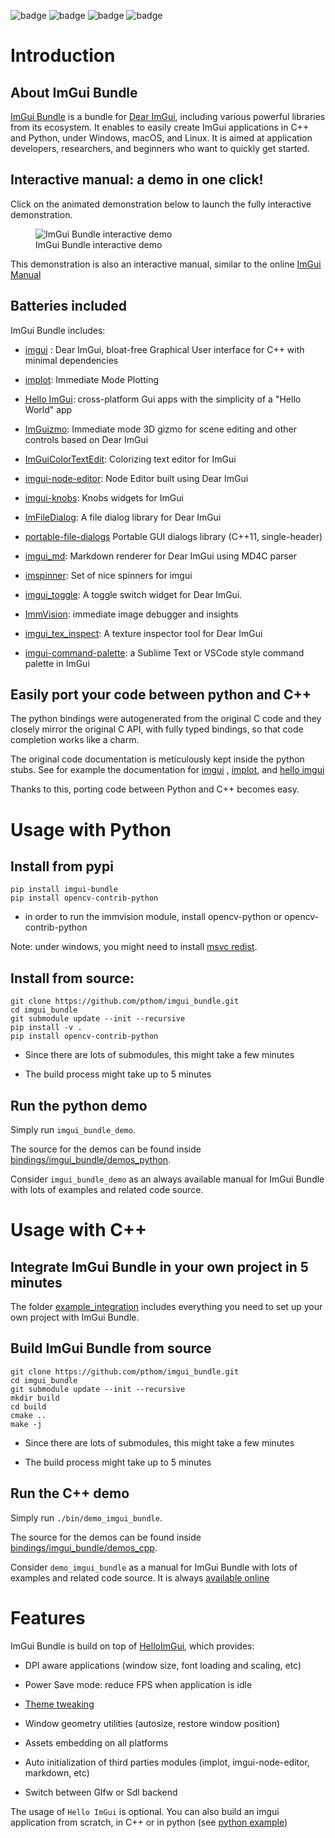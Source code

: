 ![badge](https://github.com/pthom/imgui_bundle//workflows/CppLib/badge.svg)
![badge](https://github.com/pthom/imgui_bundle//workflows/Pip/badge.svg)
![badge](https://github.com/pthom/imgui_bundle//workflows/Wheels/badge.svg)
![badge](https://github.com/pthom/imgui_bundle//workflows/Emscripten/badge.svg)

# Introduction

## About ImGui Bundle

[ImGui Bundle](https://github.com/pthom/imgui_bundle) is a bundle for
[Dear ImGui](https://github.com/ocornut/imgui), including various
powerful libraries from its ecosystem. It enables to easily create ImGui
applications in C++ and Python, under Windows, macOS, and Linux. It is
aimed at application developers, researchers, and beginners who want to
quickly get started.

## Interactive manual: a demo in one click!

Click on the animated demonstration below to launch the fully
interactive demonstration.

<figure>
<img src="https://traineq.org/imgui_bundle_doc/demo_bundle8.gif"
id="truc" alt="ImGui Bundle interactive demo" />
<figcaption aria-hidden="true">ImGui Bundle interactive
demo</figcaption>
</figure>

This demonstration is also an interactive manual, similar to the online
[ImGui
Manual](https://pthom.github.io/imgui_manual_online/manual/imgui_manual.html)

## Batteries included

ImGui Bundle includes:

-   [imgui](https://github.com/ocornut/imgui.git) : Dear ImGui,
    bloat-free Graphical User interface for C++ with minimal
    dependencies

-   [implot](https://github.com/epezent/implot): Immediate Mode Plotting

-   [Hello ImGui](https://github.com/pthom/hello_imgui.git):
    cross-platform Gui apps with the simplicity of a "Hello World" app

-   [ImGuizmo](https://github.com/CedricGuillemet/ImGuizmo.git):
    Immediate mode 3D gizmo for scene editing and other controls based
    on Dear ImGui

-   [ImGuiColorTextEdit](https://github.com/BalazsJako/ImGuiColorTextEdit):
    Colorizing text editor for ImGui

-   [imgui-node-editor](https://github.com/thedmd/imgui-node-editor):
    Node Editor built using Dear ImGui

-   [imgui-knobs](https://github.com/altschuler/imgui-knobs): Knobs
    widgets for ImGui

-   [ImFileDialog](https://github.com/pthom/ImFileDialog.git): A file
    dialog library for Dear ImGui

-   [portable-file-dialogs](https://github.com/samhocevar/portable-file-dialogs)
    Portable GUI dialogs library (C++11, single-header)

-   [imgui\_md](https://github.com/mekhontsev/imgui_md.git): Markdown
    renderer for Dear ImGui using MD4C parser

-   [imspinner](https://github.com/dalerank/imspinner): Set of nice
    spinners for imgui

-   [imgui\_toggle](https://github.com/cmdwtf/imgui_toggle): A toggle
    switch widget for Dear ImGui.

-   [ImmVision](https://github.com/pthom/immvision.git): immediate image
    debugger and insights

-   [imgui\_tex\_inspect](https://github.com/andyborrell/imgui_tex_inspect):
    A texture inspector tool for Dear ImGui

-   [imgui-command-palette](https://github.com/hnOsmium0001/imgui-command-palette.git):
    a Sublime Text or VSCode style command palette in ImGui

## Easily port your code between python and C++

The python bindings were autogenerated from the original C code and they
closely mirror the original C API, with fully typed bindings, so that
code completion works like a charm.

The original code documentation is meticulously kept inside the python
stubs. See for example the documentation for
[imgui](https://github.com/pthom/imgui_bundle/blob/main/bindings/imgui_bundle/imgui/__init__.pyi)
,
[implot](https://github.com/pthom/imgui_bundle/blob/main/bindings/imgui_bundle/implot.pyi),
and [hello
imgui](https://github.com/pthom/imgui_bundle/blob/main/bindings/imgui_bundle/hello_imgui.pyi)

Thanks to this, porting code between Python and C++ becomes easy.

# Usage with Python

## Install from pypi

    pip install imgui-bundle
    pip install opencv-contrib-python 

-   in order to run the immvision module, install opencv-python or
    opencv-contrib-python

Note: under windows, you might need to install [msvc
redist](https://learn.microsoft.com/en-us/cpp/windows/latest-supported-vc-redist?view=msvc-170#visual-studio-2015-2017-2019-and-2022).

## Install from source:

    git clone https://github.com/pthom/imgui_bundle.git
    cd imgui_bundle
    git submodule update --init --recursive 
    pip install -v . 
    pip install opencv-contrib-python

-   Since there are lots of submodules, this might take a few minutes

-   The build process might take up to 5 minutes

## Run the python demo

Simply run `imgui_bundle_demo`.

The source for the demos can be found inside
[bindings/imgui\_bundle/demos\_python](https://github.com/pthom/imgui_bundle/tree/main/bindings/imgui_bundle/demos_python).

Consider `imgui_bundle_demo` as an always available manual for ImGui
Bundle with lots of examples and related code source.

# Usage with C++

## Integrate ImGui Bundle in your own project in 5 minutes

The folder
[example\_integration](https://github.com/pthom/imgui_bundle/tree/main/_example_integration)
includes everything you need to set up your own project with ImGui
Bundle.

## Build ImGui Bundle from source

    git clone https://github.com/pthom/imgui_bundle.git
    cd imgui_bundle
    git submodule update --init --recursive 
    mkdir build
    cd build
    cmake ..
    make -j 

-   Since there are lots of submodules, this might take a few minutes

-   The build process might take up to 5 minutes

## Run the C++ demo

Simply run `./bin/demo_imgui_bundle`.

The source for the demos can be found inside
[bindings/imgui\_bundle/demos\_cpp](https://github.com/pthom/imgui_bundle/tree/main/bindings/imgui_bundle/demos_cpp/).

Consider `demo_imgui_bundle` as a manual for ImGui Bundle with lots of
examples and related code source. It is always [available
online](https://traineq.org/ImGuiBundle/emscripten/bin/demo_imgui_bundle.html)

# Features

ImGui Bundle is build on top of
[HelloImGui](https://github.com/pthom/hello_imgui), which provides:

-   DPI aware applications (window size, font loading and scaling, etc)

-   Power Save mode: reduce FPS when application is idle

-   [Theme tweaking](https://www.youtube.com/watch?v=Hhartw0cUjg)

-   Window geometry utilities (autosize, restore window position)

-   Assets embedding on all platforms

-   Auto initialization of third parties modules (implot,
    imgui-node-editor, markdown, etc)

-   Switch between Glfw or Sdl backend

The usage of `Hello ImGui` is optional. You can also build an imgui
application from scratch, in C++ or in python (see [python
example](https://github.com/pthom/imgui_bundle/tree/main/bindings/imgui_bundle/demos_python/demos_immapp/imgui_example_glfw_opengl3.py))
